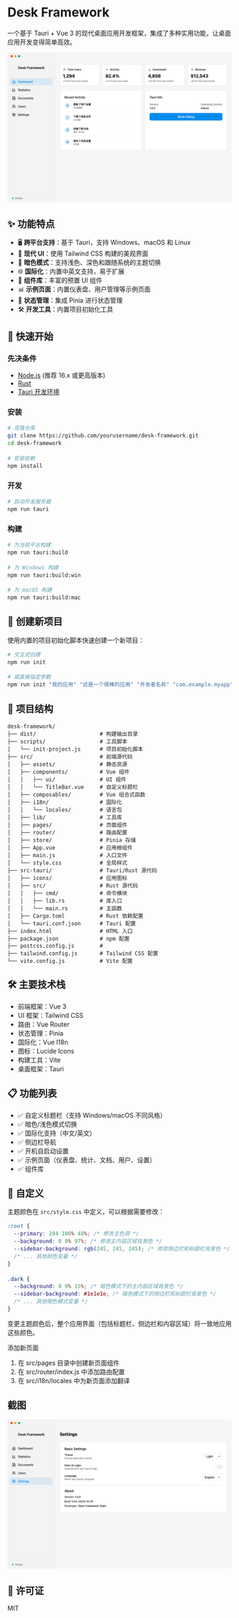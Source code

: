 # Desk Framework

一个基于 Tauri + Vue 3 的现代桌面应用开发框架，集成了多种实用功能，让桌面应用开发变得简单高效。

![Desk Framework 截图](./screenshots/home.png)

## ✨ 功能特点

- 🖥️ **跨平台支持**：基于 Tauri，支持 Windows、macOS 和 Linux
- 🎨 **现代 UI**：使用 Tailwind CSS 构建的美观界面
- 🌙 **暗色模式**：支持浅色、深色和跟随系统的主题切换
- 🌐 **国际化**：内置中英文支持，易于扩展
- 🧩 **组件库**：丰富的预置 UI 组件
- 📊 **示例页面**：内置仪表盘、用户管理等示例页面
- 🔄 **状态管理**：集成 Pinia 进行状态管理
- 🛠️ **开发工具**：内置项目初始化工具

## 🚀 快速开始

### 先决条件

- [Node.js](https://nodejs.org/) (推荐 16.x 或更高版本)
- [Rust](https://www.rust-lang.org/tools/install)
- [Tauri 开发环境](https://tauri.app/v1/guides/getting-started/prerequisites)

### 安装

```bash
# 克隆仓库
git clone https://github.com/yourusername/desk-framework.git
cd desk-framework

# 安装依赖
npm install
```

### 开发

```bash
# 启动开发服务器
npm run tauri
```

### 构建

```bash
# 为当前平台构建
npm run tauri:build

# 为 Windows 构建
npm run tauri:build:win

# 为 macOS 构建
npm run tauri:build:mac
```

## 🔄 创建新项目

使用内置的项目初始化脚本快速创建一个新项目：

```bash
# 交互式创建
npm run init

# 或直接指定参数
npm run init "我的应用" "这是一个很棒的应用" "开发者名称" "com.example.myapp"
```

## 📁 项目结构
```
desk-framework/
├── dist/                    # 构建输出目录
├── scripts/                 # 工具脚本
│   └── init-project.js      # 项目初始化脚本
├── src/                     # 前端源代码
│   ├── assets/              # 静态资源
│   ├── components/          # Vue 组件
│   │   ├── ui/              # UI 组件
│   │   └── TitleBar.vue     # 自定义标题栏
│   ├── composables/         # Vue 组合式函数
│   ├── i18n/                # 国际化
│   │   └── locales/         # 语言包
│   ├── lib/                 # 工具库
│   ├── pages/               # 页面组件
│   ├── router/              # 路由配置
│   ├── store/               # Pinia 存储
│   ├── App.vue              # 应用根组件
│   ├── main.js              # 入口文件
│   └── style.css            # 全局样式
├── src-tauri/               # Tauri/Rust 源代码
│   ├── icons/               # 应用图标
│   ├── src/                 # Rust 源代码
│   │   ├── cmd/             # 命令模块
│   │   ├── lib.rs           # 库入口
│   │   └── main.rs          # 主函数
│   ├── Cargo.toml           # Rust 依赖配置
│   └── tauri.conf.json      # Tauri 配置
├── index.html               # HTML 入口
├── package.json             # npm 配置
├── postcss.config.js        # 
├── tailwind.config.js       # Tailwind CSS 配置
└── vite.config.js           # Vite 配置
```


## 🛠️ 主要技术栈
- 前端框架：Vue 3
- UI 框架：Tailwind CSS
- 路由：Vue Router
- 状态管理：Pinia
- 国际化：Vue I18n
- 图标：Lucide Icons
- 构建工具：Vite
- 桌面框架：Tauri

## 📋 功能列表
- ✅ 自定义标题栏（支持 Windows/macOS 不同风格）
- ✅ 暗色/浅色模式切换
- ✅ 国际化支持（中文/英文）
- ✅ 侧边栏导航
- ✅ 开机自启动设置
- ✅ 示例页面（仪表盘、统计、文档、用户、设置）
- ✅ 组件库

## 📝 自定义
主题颜色在 `src/style.css` 中定义，可以根据需要修改：
```css
:root {
  --primary: 204 100% 48%; /* 修改主色调 */
  --background: 0 0% 97%; /* 修改主内容区域背景色 */
  --sidebar-background: rgb(245, 245, 245); /* 修改侧边栏和标题栏背景色 */
  /* ... 其他颜色变量 */
}

.dark {
  --background: 0 0% 15%; /* 暗色模式下的主内容区域背景色 */
  --sidebar-background: #1e1e1e; /* 暗色模式下的侧边栏和标题栏背景色 */
  /* ... 其他暗色模式变量 */
}
```

变更主题颜色后，整个应用界面（包括标题栏、侧边栏和内容区域）将一致地应用这些颜色。

添加新页面
1. 在 src/pages 目录中创建新页面组件
2. 在 src/router/index.js 中添加路由配置
3. 在 src/i18n/locales 中为新页面添加翻译


## 截图

![Desk Framework 设置页面](./screenshots/settings.png)



## 📄 许可证
MIT

